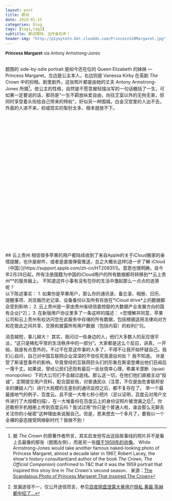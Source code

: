 ```yaml
---
layout: post
title: 厥词
date: 2018-01-15
categories: blog
tags: [tag1,tag2]
subtitle: 卿试掷地，当作金石声！
header-img: "http://p1yoytotn.bkt.clouddn.com/Princess%20Margaret.jpg"
---
```

<font size="2"><b>Princess Margaret</b> via Antony Armstrong-Jones</font><br>
<br>

题图的 side-by-sdie portrait 是如今还在位的 Queen Elizabeth 的妹妹 — Princess Margaret。左边是公主本人，右边则是 Vanessa Kirby 在英剧 *The Crown* 中的扮相。剧里剧外，这张照片都是由她的丈夫 Antony Armstrong-Jones 所摄[^1]。依公主的性格，自然是不愿意被轻描淡写的一句话概括了一生，可如果一定要说的话，那将是“一生不羁放纵爱自由，向往王室以外的无拘无束，但同时享受着头衔给自己带来的特权”。好似另一种围城，白金汉宫里的人出不去，外面的人进不来，抑或现实的掣肘太多，根本就放不下。

<br>
<br>
<br>
<br>
<br>
<br>
<br>
<br>
<br>
<br>
<br>
<br>
<br>
<br>
<br>
<br>
<br>
<br>
<br>
<br>
<br>
<br>
<br>
<br>
<br>
## 云上贵州
相信很多苹果的用户都陆续收到了来自Apple的关于iCloud搬家的亲情提醒，也许是邮件，或者是直接弹窗推送，总之大概长这样[进一步了解 iCloud（中国）](https://support.apple.com/zh-cn/HT208351)。意思也很明确，自今年2月28日起，所有注册国籍为中国的iCloud用户的所有数据都将转移到**云上贵州**的服务器上。
不知道这件小事有没有在你的生活中激起那么一点点的涟漪呢？
<br>
以下陈述事实：
1. 如果你是苹果用户，那么你的通讯录、备忘录、相册、日历、提醒事项、浏览器历史记录、设备备份以及所有存放在*iCloud drive*上的数据都会受到影响；
2. 云上贵州是一家由贵州省经信委控股的大数据产业发展方向的国有企业[^2]；
3. 在新版用户协议里多了一条这样的描述：
>您理解并同意，苹果公司和云上贵州有权访问您在此服务中存储的所有数据，包括根据适用法律向对方和在彼此之间共享、交换和披露所有用户数据（包括内容）的权利[^3]。

消息越短，事儿越大！
其实，我问过一些身边的人，他们大多数人的反应很平淡，“这只是稀松平常的生活秩序中的一部分”。大家都是这么个反应，讲真，一开始，我是有点意外的，不过不在意这件事的人多了，不得不让我开始怀疑自己。我扪心自问，自己对中国互联网企业深深的不信任究竟源自何处？
我不知道。
许是受了斯诺登事件的影响。毕竟曾经的互联网巨头们的形象在斯诺登爆出他们丑闻后一落千丈。如果说，曾经公民们还抱有最后一丝丝侥幸心理，希冀半垄断（quasi monopolies）下的大公司们不会越过底线。那么这一切，在他们他们直接主动“投诚”，定期提交用户资料，配合国安局，对普通民众（注意，不仅是由危害联邦安全的嫌疑人门）进行大规模的无差别的通讯监控之后，都不复存在了。
举一个最最接地气的例子，百度云。且不提一大堆七秒小短片（足以证明，百度云对用户文件进行了大规模扫描），在一大堆备份在百度云上的身份证照片被泄漏之后[^4]，你还敢把手机相册上传到百度云吗？我试过用“你只是个普通人啦，谁会那么无聊去关注你的小秘密”这种理由来说服自己。但是，思来想去一个多月了，要我以一个全裸的姿态接受网络新时代？我做不到！










[^1]: 据 *The Crown* 的原著作者所言，其实启发他写出这段故事线的照片并不是看上去最像的那张（题图左侧），而是另一张[摄于1959年的肖像](http://p1yoytotn.bkt.clouddn.com/princess%20margaret%201959.JPG)。
While Armstrong-Jones would take another famous naked-looking photo of Princess Margaret, almost a decade later in 1967, Robert Lacey, the show's history consultant(and author of the book *The Crown, The Official Companion*) confirmed to T&C that it was the 1959 portrait that inspired this stroy line in *The Crown*'s second season. &nbsp; 来源：[The Scandalous Photo of Princess Margaret That Inspired The Crown](http://www.townandcountrymag.com/society/tradition/a14417785/princess-margaret-birthday-portrait-the-crown/)
[^2]: 来源：[维基百科：云上贵州](https://zh.wikipedia.org/wiki/云上贵州)
[^3]: [新版本的iCloud中国区协议](https://www.apple.com/legal/internet-services/icloud/cn_si/gcbd-terms.html)和[旧版本的中国区协议](https://www.apple.com/legal/internet-services/icloud/cn_si/terms.html)对照，重点关注**第 V 项，E 条目**。
[^4]: 泄漏途径不一，仅公开途径而言，参见[百度网盘泄露大量用户隐私 黄磊 陈赫都中招了...](http://tech.sina.com.cn/i/2017-07-21/doc-ifyihrmf3115991.shtml)

